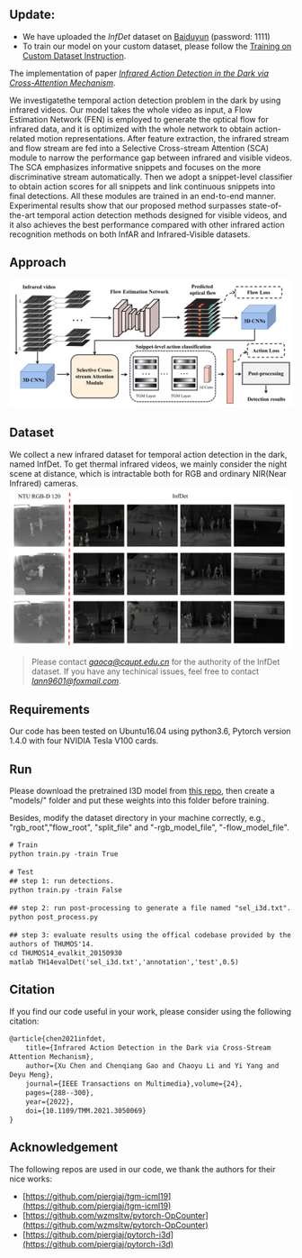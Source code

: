 ## Update:

- We have uploaded the *InfDet* dataset on [Baiduyun](https://pan.baidu.com/s/1mgteavY9-TmGwacMNaPTXg) (password: 1111)
- To train our model on your custom dataset, please follow the [Training on Custom Dataset Instruction](https://github.com/LannCX/InfDetNet/blob/main/asset/Training-on-custom-dataset.pdf).

The implementation of paper [*Infrared Action Detection in the Dark via Cross-Attention Mechanism*](https://ieeexplore.ieee.org/abstract/document/9316950).

We investigatethe temporal action detection problem in the dark by using infrared videos. 
Our model takes the whole video as input, a Flow Estimation Network (FEN) is employed to generate the optical flow for infrared data, and it is optimized with the whole network to obtain action-related motion representations. 
After feature extraction, the infrared stream and flow stream are fed into a Selective Cross-stream Attention (SCA) module to narrow the performance gap between infrared and visible videos. 
The SCA emphasizes informative snippets and focuses on the more discriminative stream automatically. 
Then we adopt a snippet-level classifier to obtain action scores for all snippets and link continuous snippets into final detections.
All these modules are trained in an end-to-end manner.
Experimental results show that our proposed method surpasses state-of-the-art temporal action detection methods designed for visible videos, and it also achieves the best performance compared with other infrared action recognition methods on both InfAR and Infrared-Visible datasets.

## Approach
![overview](https://github.com/LannCX/InfDetNet/blob/main/asset/overview.jpg)

## Dataset
We collect a new infrared dataset for temporal action detection in the dark, named InfDet. 
To get thermal infrared videos, we mainly consider the night scene at distance, which is intractable both for RGB and ordinary
NIR(Near Infrared) cameras.
![dataset](https://github.com/LannCX/InfDetNet/blob/main/asset/dataset.jpg)
> Please contact *gaocq@cqupt.edu.cn* for the authority of the InfDet dataset.
> If you have any techinical issues, feel free to contact *lann9601@foxmail.com*.

## Requirements
Our code has been tested on Ubuntu16.04 using python3.6, Pytorch version 1.4.0 with four NVIDIA Tesla V100 cards.

## Run
Please download the pretrained I3D model from [this repo](https://github.com/piergiaj/pytorch-i3d/tree/master/models), then create a "models/" folder  and put these weights into this folder before training.


Besides, modify the dataset directory in your machine correctly, e.g., "rgb_root","flow_root", "split_file" and "-rgb_model_file", "-flow_model_file".
```
# Train
python train.py -train True

# Test
## step 1: run detections.
python train.py -train False

## step 2: run post-processing to generate a file named "sel_i3d.txt".
python post_process.py

## step 3: evaluate results using the offical codebase provided by the authors of THUMOS'14.
cd THUMOS14_evalkit_20150930
matlab TH14evalDet('sel_i3d.txt','annotation','test',0.5)
```

## Citation
If you find our code useful in your work, please consider using the following citation:
```
@article{chen2021infdet,
    title={Infrared Action Detection in the Dark via Cross-Stream Attention Mechanism},
    author={Xu Chen and Chenqiang Gao and Chaoyu Li and Yi Yang and Deyu Meng},
    journal={IEEE Transactions on Multimedia},volume={24},
    pages={288--300},
    year={2022},
    doi={10.1109/TMM.2021.3050069}
}
```

## Acknowledgement
The following repos are used in our code, we thank the authors for their nice works:
- [https://github.com/piergiaj/tgm-icml19](https://github.com/piergiaj/tgm-icml19)
- [https://github.com/wzmsltw/pytorch-OpCounter](https://github.com/wzmsltw/pytorch-OpCounter)
- [https://github.com/piergiaj/pytorch-i3d](https://github.com/piergiaj/pytorch-i3d)
